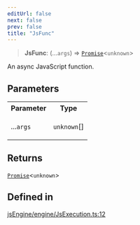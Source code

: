 ```yaml
---
editUrl: false
next: false
prev: false
title: "JsFunc"
---
```


> **JsFunc**: (...`args`) => [`Promise`](https://developer.mozilla.org/docs/Web/JavaScript/Reference/Global_Objects/Promise)\<`unknown`\>

An async JavaScript function.

## Parameters

<table>
<tr>
<th>Parameter</th>
<th>Type</th>
</tr>
<tr>
<td>

...`args`

</td>
<td>

`unknown`[]

</td>
</tr>
</table>

## Returns

[`Promise`](https://developer.mozilla.org/docs/Web/JavaScript/Reference/Global_Objects/Promise)\<`unknown`\>

## Defined in

[jsEngine/engine/JsExecution.ts:12](https://github.com/mProjectsCode/obsidian-js-engine-plugin/blob/10197bef1eb83a7d7334445d888ca7cb0cfc5bff/jsEngine/engine/JsExecution.ts#L12)
